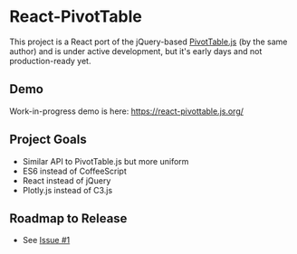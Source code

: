 # React-PivotTable

This project is a React port of the jQuery-based [PivotTable.js](https://pivottable.js.org/) (by the same author) and is under active development, but it's early days and not production-ready yet.

## Demo

Work-in-progress demo is here: https://react-pivottable.js.org/

## Project Goals

* Similar API to PivotTable.js but more uniform
* ES6 instead of CoffeeScript
* React instead of jQuery
* Plotly.js instead of C3.js

## Roadmap to Release

* See [Issue #1](https://github.com/plotly/react-pivottable/issues/1)
